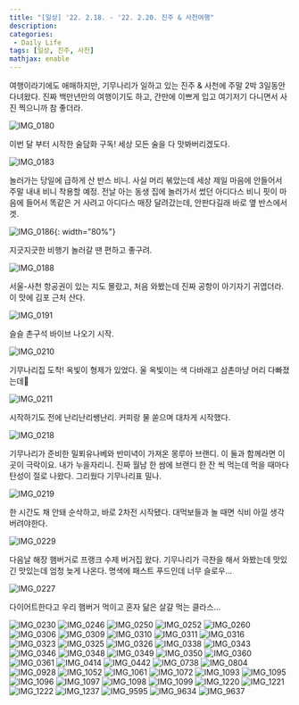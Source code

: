 ```yaml
---
title: "[일상] '22. 2.18. - '22. 2.20. 진주 & 사천여행"
description: 
categories:
 - Daily Life
tags: [일상, 진주, 사천]
mathjax: enable
---
```


여행이라기에도 애매하지만, 기무나리가 일하고 있는 진주 & 사천에 주말 2박 3일동안 다녀왔다.
진짜 백만년만의 여행이기도 하고, 간만에 이쁘게 입고 여기저기 다니면서 사진 찍으니까 참 좋더라.

![IMG_0180](https://user-images.githubusercontent.com/79494088/155626817-84497dd8-55fd-4690-8628-265b098cfae6.JPG)

이번 달 부터 시작한 술담화 구독!
세상 모든 술을 다 맛봐버리겠도다.

![IMG_0183](https://user-images.githubusercontent.com/79494088/155626822-5af71a99-377e-4f4e-8d84-a09e647d9904.JPG)

놀러가는 당일에 급하게 산 반스 비니.
사실 머리 볶았는데 세상 제일 마음에 안들어서 주말 내내 비니 착용할 예정.
전날 아는 동생 집에 놀러가서 썼던 아디다스 비니 핏이 마음에 들어서 똑같은 거 사려고 아디다스 매장 달려갔는데,
안판다길래 바로 옆 반스에서 겟.

![IMG_0186](https://user-images.githubusercontent.com/79494088/155626824-103bbf3a-efce-448c-8eec-60f03ecb9ece.PNG){: width="80%"}

지긋지긋한 비행기 놀러갈 땐 편하고 좋구려.

![IMG_0188](https://user-images.githubusercontent.com/79494088/155626826-66324091-a57d-4699-ab0b-46b0dd589e86.JPG)

서울-사천 항공권이 있는 지도 몰랐고, 처음 와봤는데 진짜 공항이 아기자기 귀엽더라.
이 맛에 김포 근처 산다.

![IMG_0191](https://user-images.githubusercontent.com/79494088/155626829-763ac0c0-4a85-4432-b142-d51720b96547.JPG)

슬슬 촌구석 바이브 나오기 시작.

![IMG_0210](https://user-images.githubusercontent.com/79494088/155626831-2684db48-ace4-4245-978e-6da9eb584eb7.JPG)

기무나리집 도착!
옥빛이 형제가 있었다.
울 옥빛이는 색 다바래고 삼촌마냥 머리 다빠졌는데🥲

![IMG_0211](https://user-images.githubusercontent.com/79494088/155626835-8402df37-e58f-4196-bcba-ce923af72577.JPG)

시작하기도 전에 난리난리쌩난리.
커피랑 물 쏟으며 대차게 시작했다.

![IMG_0218](https://user-images.githubusercontent.com/79494088/155626836-1b5b3d32-93a1-46e6-8132-2b0795d71ea3.JPG)

기무나리가 준비한 밀푀유나베와 반미녁이 가져온 몽루아 브랜디.
이 둘과 함께라면 이 곳이 극락이요. 내가 누을자리니.
진짜 월남 한 쌈에 브랜디 한 잔 씩 먹는데 먹을 때마다 탄성이 절로 나왔다.
그리웠다 기무나리표 밀나.

![IMG_0219](https://user-images.githubusercontent.com/79494088/155626838-7a9c1866-7b87-4f77-862b-2b24e9e894f9.JPG)

한 시간도 채 안돼 순삭하고, 바로 2차전 시작됐다.
대먹보들과 놀 때면 식비 아낄 생각 버려야한다.

![IMG_0229](https://user-images.githubusercontent.com/79494088/155626843-713cc96a-60af-4fca-ab58-2e1b118745a6.JPG)

다음날 해장 햄버거로 프랭크 수제 버거집 왔다.
기무나리가 극찬을 해서 와봤는데 맛있긴 맛있는데 엄청 늦게 나온다.
명색에 패스트 푸드인데 너무 슬로우...

![IMG_0227](https://user-images.githubusercontent.com/79494088/155626841-832fe974-e5ac-4400-b30c-cf2e355c3473.JPG)

다이어트한다고 우리 햄버거 먹이고 혼자 닮은 살걀 먹는 클라스...

![IMG_0230](https://user-images.githubusercontent.com/79494088/155626846-8551cb75-76ee-43b3-bf0b-31e9c7c14482.JPG)
![IMG_0246](https://user-images.githubusercontent.com/79494088/155626847-0b623b8a-c714-4dbf-bb3f-abb0201ad075.JPG)
![IMG_0250](https://user-images.githubusercontent.com/79494088/155626849-d0699ba5-9071-4f7f-9af2-616ed13a783e.JPG)
![IMG_0252](https://user-images.githubusercontent.com/79494088/155626850-4014f195-5a39-43fb-9543-a47cc9d83537.JPG)
![IMG_0260](https://user-images.githubusercontent.com/79494088/155626852-254771be-73c5-456b-a64f-802c948f89b0.JPG)
![IMG_0306](https://user-images.githubusercontent.com/79494088/155626853-1b6c66a2-920c-4a05-8226-acae22034da6.JPG)
![IMG_0309](https://user-images.githubusercontent.com/79494088/155626857-4e019530-41e0-4bb4-8466-93e03d824e83.jpg)
![IMG_0310](https://user-images.githubusercontent.com/79494088/155626858-a9860d61-88de-4b7b-8d92-5ccc9f366d74.JPG)
![IMG_0311](https://user-images.githubusercontent.com/79494088/155626859-6051d4ad-7e16-4050-81bb-e61abb118849.JPG)
![IMG_0316](https://user-images.githubusercontent.com/79494088/155626860-3dc3afd6-f26c-4f7e-aa9b-5e4680f5092d.JPG)
![IMG_0323](https://user-images.githubusercontent.com/79494088/155626862-ff43bf90-48c2-4627-a685-e3c7bdf3914b.JPG)
![IMG_0325](https://user-images.githubusercontent.com/79494088/155626863-239fe5a8-d75f-409a-b085-bc583c1cf439.JPG)
![IMG_0326](https://user-images.githubusercontent.com/79494088/155626865-7beac8ab-c253-4efb-943a-d7365d45c5fe.JPG)
![IMG_0338](https://user-images.githubusercontent.com/79494088/155626867-b794e723-38e5-4676-a6c7-e753990f5741.JPG)
![IMG_0343](https://user-images.githubusercontent.com/79494088/155626868-abb87b4a-f639-4784-b165-6f993639f810.JPG)
![IMG_0346](https://user-images.githubusercontent.com/79494088/155626869-42a4e0f2-0f65-4918-bb35-8dd99edc5278.JPG)
![IMG_0348](https://user-images.githubusercontent.com/79494088/155626871-a7967451-1485-46e3-aa82-e47360c0d0ee.JPG)
![IMG_0349](https://user-images.githubusercontent.com/79494088/155626874-4816f2e6-b6c8-4449-bf88-bc5ec041a424.JPG)
![IMG_0350](https://user-images.githubusercontent.com/79494088/155626875-d0bae52f-7bb3-43b3-83fe-ec6644abd38b.JPG)
![IMG_0360](https://user-images.githubusercontent.com/79494088/155626877-9ae3b7fd-96b5-43cb-b89f-d1af1a9a3535.JPG)
![IMG_0361](https://user-images.githubusercontent.com/79494088/155626879-3300468b-ccd6-427d-ba08-2f3c1890f7d3.JPG)
![IMG_0414](https://user-images.githubusercontent.com/79494088/155626881-4ef30277-f092-435f-809b-d9ce9b0f6683.JPG)
![IMG_0442](https://user-images.githubusercontent.com/79494088/155626883-87481d06-4fa8-46f3-a584-3bb92c6086a2.JPG)
![IMG_0738](https://user-images.githubusercontent.com/79494088/155626886-ae22b388-993f-4236-a26a-00e017628944.JPG)
![IMG_0804](https://user-images.githubusercontent.com/79494088/155626887-7e5626a4-329c-4eab-ae2d-665cf777575f.JPG)
![IMG_0928](https://user-images.githubusercontent.com/79494088/155626888-81238555-5689-40e1-b4a9-da8358e9f133.jpg)
![IMG_1052](https://user-images.githubusercontent.com/79494088/155626890-ff65ab59-ab08-4d60-a3c7-ec11f259416b.PNG)
![IMG_1061](https://user-images.githubusercontent.com/79494088/155626895-a0ab48c6-75bb-4640-9df5-94bbbe513afe.JPG)
![IMG_1072](https://user-images.githubusercontent.com/79494088/155626898-835f8528-8e59-43f4-be02-f532232f92c2.jpg)
![IMG_1093](https://user-images.githubusercontent.com/79494088/155626900-c14e0e28-af69-4cc2-987c-0e5ad053695f.JPG)
![IMG_1095](https://user-images.githubusercontent.com/79494088/155626903-6be44a2d-7397-4d46-9378-9096dd66f15d.JPG)
![IMG_1096](https://user-images.githubusercontent.com/79494088/155626904-14060c0a-057f-44d9-8985-24eaa3e5a158.JPG)
![IMG_1097](https://user-images.githubusercontent.com/79494088/155626906-8f2aa466-5406-472c-87da-aea6d238beda.JPG)
![IMG_1098](https://user-images.githubusercontent.com/79494088/155626907-7cac78c6-b100-448f-aea3-c245b54e7992.JPG)
![IMG_1099](https://user-images.githubusercontent.com/79494088/155626908-5457ebf9-400e-48f5-95ca-ca863d305ce1.JPG)
![IMG_1220](https://user-images.githubusercontent.com/79494088/155626909-1cb58c1c-2292-4ab0-84fa-a649b4736111.JPG)
![IMG_1221](https://user-images.githubusercontent.com/79494088/155626913-b16487e6-c5fc-44a3-b166-9388b53933ce.JPG)
![IMG_1222](https://user-images.githubusercontent.com/79494088/155626914-39f2f0ff-2a4f-4748-9677-6712542a7a35.JPG)
![IMG_1237](https://user-images.githubusercontent.com/79494088/155626918-3fa6eb72-7166-4e8e-861b-df110e65371c.JPG)
![IMG_9595](https://user-images.githubusercontent.com/79494088/155626984-1c3d03f3-3812-4561-b01f-1761e156b898.JPG)
![IMG_9634](https://user-images.githubusercontent.com/79494088/155626998-384f72d4-88a9-4bd3-a98d-924b788bd035.JPG)
![IMG_9637](https://user-images.githubusercontent.com/79494088/155627001-3b514d24-b6ac-49ab-9617-9885dcf89670.JPG)

